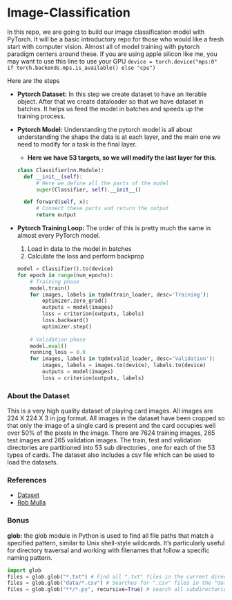 # Image-Classification

In this repo, we are going to build our image classification model with PyTorch. It will be a basic introductory repo for those who would like a fresh start with computer vision.
Almost all of model training with pytorch paradigm centers around these. If you are using apple silicon like me, you may want to use this line to use your GPU `device = torch.device("mps:0" if torch.backends.mps.is_available() else "cpu")`

Here are the steps
- **Pytorch Dataset:** In this step we create dataset to have an iterable object. After that we create dataloader so that we have dataset in batches. It helps us feed the model in batches and speeds up the training process.
- **Pytorch Model:** Understanding the pytorch model is all about understanding the shape the data is at each layer, and the main one we need to modify for a task is the final layer.
  - **Here we have 53 targets, so we will modify the last layer for this.**
  ```python
  class Classifier(nn.Module):
    def __init__(self):
        # Here we define all the parts of the model
        super(Classifier, self).__init__()

    def forward(self, x):
        # Connect these parts and return the output
        return output
  ```
- **Pytorch Training Loop:** The order of this is pretty much the same in almost every PyTorch model.
  1. Load in data to the model in batches
  2. Calculate the loss and perform backprop

  ```python
  model = Classifier().to(device)
  for epoch in range(num_epochs):
      # Training phase
      model.train()
      for images, labels in tqdm(train_loader, desc='Training'):
          optimizer.zero_grad()
          outputs = model(images)
          loss = criterion(outputs, labels)
          loss.backward()
          optimizer.step()
      
      # Validation phase
      model.eval()
      running_loss = 0.0
      for images, labels in tqdm(valid_loader, desc='Validation'):
          images, labels = images.to(device), labels.to(device)
          outputs = model(images)
          loss = criterion(outputs, labels)
  ```
### About the Dataset
This is a very high quality dataset of playing card images. All images are 224 X 224 X 3 in jpg format. All images in the dataset have been cropped so that only the image of a single card is present and the card occupies well over 50% of the pixels in the image. There are 7624 training images, 265 test images and 265 validation images. The train, test and validation directories are partitioned into 53 sub directories , one for each of the 53 types of cards. The dataset also includes a csv file which can be used to load the datasets.
### References
- [Dataset](https://www.kaggle.com/datasets/gpiosenka/cards-image-datasetclassification?resource=download)
- [Rob Mulla](https://www.youtube.com/watch?v=tHL5STNJKag)

### Bonus
**glob:** the glob module in Python is used to find all file paths that match a specified pattern, similar to Unix shell-style wildcards.
It’s particularly useful for directory traversal and working with filenames that follow a specific naming pattern.
```python
import glob
files = glob.glob("*.txt") # Find all ".txt" files in the current directory
files = glob.glob("data/*.csv") # Searches for ".csv" files in the "data" directory
files = glob.glob("**/*.py", recursive=True) # search all subdirectories with the ** pattern and recursive=True
```